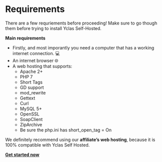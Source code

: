 # Requirements
There are a few requriements before proceeding! 
Make sure to go though them before trying to install Yclas Self-Hosted.

**Main requirements**

-   Firstly, and most imporantly you need a computer that has a working internet connection.  💻
-   An internet browser 🌐
-   A web hosting that supports: 
    -   Apache 2+
    -   PHP 7
    -   Short Tags
    -   GD support
    -   mod_rewrite
    -   Gettext
    -   Curl
    -   MySQL 5+
    -   OpenSSL
    -   SoapClient
    -   ZipArchive
    -   Be sure the php.ini has short_open_tag = On

We definitely recommend using our  **affiliate’s web hosting**, because it is 100% compatible with Yclas Self Hosted.

**[Get started now](https://yclas.com/self-hosted.html)**

